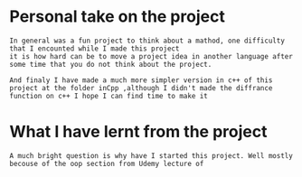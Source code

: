 # Personal take on the project
    In general was a fun project to think about a mathod, one difficulty that I encounted while I made this project 
    it is how hard can be to move a project idea in another language after some time that you do not think about the project.

    And finaly I have made a much more simpler version in c++ of this project at the folder inCpp ,although I didn't made the diffrance
    function on c++ I hope I can find time to make it
# What I have lernt from the project
    A much bright question is why have I started this project. Well mostly becouse of the oop section from Udemy lecture of 
